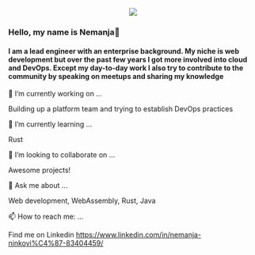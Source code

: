 <p align="Center"><img src="https://steamuserimages-a.akamaihd.net/ugc/911293473580328863/DCB12F76423E5226064ABC302B326C2F527A42DF/"/></p>


### Hello, my name is Nemanja👋


#### I am a lead engineer with an enterprise background. My niche is web development but over the past few years I got more involved into cloud and DevOps. Except my day-to-day work I also try to contribute to the community by speaking on meetups and sharing my knowledge

<!--
**nemwiz/nemwiz** is a ✨ _special_ ✨ repository because its `README.md` (this file) appears on your GitHub profile. -->

🔭 I’m currently working on ...

Building up a platform team and trying to establish DevOps practices


🌱 I’m currently learning ...

Rust


👯 I’m looking to collaborate on ...

Awesome projects!


💬 Ask me about ...

Web development, WebAssembly, Rust, Java


📫 How to reach me: ...

Find me on Linkedin https://www.linkedin.com/in/nemanja-ninkovi%C4%87-83404459/


